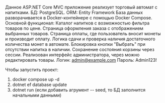 Данное ASP.NET Core MVC приложение реализует торговый автомат с напитками.
БД: PostgreSQL.
ORM: Entity Framework
База данных разворачивается в Docker-контейнере с помощью Docker Compose.
Основной функционал:
Каталог напитков с возможностью фильтра товаров по цене.
Страница оформления заказа с отображением выбранных товаров.
Страница оплаты, где пользователь вносит монеты и производит оплату.
Логика сдачи и проверка наличия достаточного количества монет в автомате.
Блокировка кнопки "Выбрать" при отсутствии напитка в наличии.
Сохранение состояния корзины через сессии.
Реализован интерфейс администратора, через можно редактировать товары.
Логин: admin@example.com
Пароль: Admin123!

Чтобы запустить проект:
1. docker compose up -d
2. dotnet ef database update
3. dotnet run (если добавить агрумент -- seed, то БД заполнится начальными данными)




